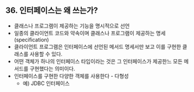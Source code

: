 ## 36. 인터페이스는 왜 쓰는가?

- 클래스나 프로그램이 제공하는 기능을 명시적으로 선언
- 일종의 클라이언트 코드와 약속이며 클래스나 프로그램이 제공하는 명세(specification)
- 클라이언트 프로그램은 인터페이스에 선언된 메서드 명세서만 보고 이를 구현한 클래스를 사용할 수 있다.
- 어떤 객체가 하나의 인터페이스 타입이라는 것은 그 인터페이스가 제공한느 모든 메서드를 구현했다는 의미이다.
- 인터페이스를 구현한 다양한 객체를 사용한다 - 다형성
    - 예) JDBC 인터페이스
